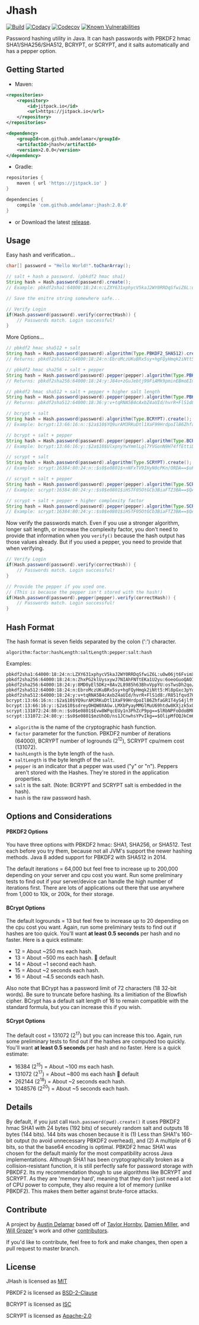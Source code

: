 # Jhash

[![Build](https://img.shields.io/travis/amdelamar/jhash.svg)](https://travis-ci.org/amdelamar/jhash)
[![Codacy](https://img.shields.io/codacy/grade/6d7927e4c18042d6a62f27e8ab5b53dd.svg)](https://www.codacy.com/app/amdelamar/jhash)
[![Codecov](https://img.shields.io/codecov/c/github/amdelamar/jhash.svg)](https://codecov.io/gh/amdelamar/jhash)
[![Known Vulnerabilities](https://snyk.io/test/github/amdelamar/jhash/badge.svg)](https://snyk.io/test/github/amdelamar/jhash)

Password hashing utility in Java. It can hash passwords with PBKDF2 hmac SHA1/SHA256/SHA512, BCRYPT, or SCRYPT, and it salts automatically and has a pepper option.


## Getting Started

* Maven:

```xml
<repositories>
    <repository>
        <id>jitpack.io</id>
        <url>https://jitpack.io</url>
    </repository>
</repositories>

<dependency>
    <groupId>com.github.amdelamar</groupId>
    <artifactId>jhash</artifactId>
    <version>2.0.0</version>
</dependency>
```

* Gradle:

```gradle
repositories {
    maven { url 'https://jitpack.io' }
}

dependencies {
    compile 'com.github.amdelamar:jhash:2.0.0'
}
```

* or Download the latest [release](https://github.com/amdelamar/jhash/releases).


## Usage

Easy hash and verification...

```java
char[] password = "Hello World!".toCharArray();

// salt + hash a password. (pbkdf2 hmac sha1)
String hash = Hash.password(password).create();
// Example: pbkdf2sha1:64000:18:24:n:LZXY631xphycV5kaJ2WY0RRDqSfwiZ6L:uOw06jt6FvimXSxEJipYYHsQ

// Save the enitre string somewhere safe...

// Verify Login
if(Hash.password(password).verify(correctHash)) {
    // Passwords match. Login successful!
}
```

More Options...

```java
// pbkdf2 hmac sha512 + salt
String hash = Hash.password(password).algorithm(Type.PBKDF2_SHA512).create();
// Returns: pbkdf2sha512:64000:18:24:n:EbroMczUKuBRx5sy+hgFQyHmqk2iNtt5:Ml8pGxc3pYoh1z5fkk5rfjM9

// pbkdf2 hmac sha256 + salt + pepper
String hash = Hash.password(password).pepper(pepper).algorithm(Type.PBKDF2_SHA256).create();
// Returns: pbkdf2sha256:64000:18:24:y:J84o+zGuJebtj99FiAMk9pminEBmoEIm:4hoNRxgrn79lxujYIrNUXQd1

// pbkdf2 hmac sha512 + salt + pepper + higher salt length
String hash = Hash.password(password).pepper(pepper).algorithm(Type.PBKDF2_SHA512).saltLength(36).create();
// Returns: pbkdf2sha512:64000:18:36:y:v+tqRNA5B4cAxbZ4aUId/hvrR+FlS1d8:/R851fqvd7HItsSr0vJEupBf

// bcrypt + salt
String hash = Hash.password(password).algorithm(Type.BCRYPT).create();
// Example: bcrypt:13:66:16:n::$2a$10$YQ9urAM3RKuDtl1XaF99HrdpoIlB6ZhfaGR1T4yS4jlfMSPyeXehE.0Dway

// bcrypt + salt + pepper
String hash = Hash.password(password).pepper(pepper).algorithm(Type.BCRYPT).create();
// Example: bcrypt:13:66:16:y::$2a$10$UlxpnyYwYmmlLgl7YVGonN9H74ffEttiD1O2uMy8q5Y7YgJc8.YsRa3yOM6

// scrypt + salt
String hash = Hash.password(password).algorithm(Type.SCRYPT).create();
// Example: scrypt:16384:80:24:n::$s0$e0801$+nNFxTV9IHyN0cPKn/ORDA==$uPrBpPBQm7GgX+Vcc/8zuFNJZ+8XqDMylpLrOjv6X8w=

// scrypt + salt + pepper
String hash = Hash.password(password).pepper(pepper).algorithm(Type.SCRYPT).create();
// Example: scrypt:16384:80:24:y::$s0$e0801$iHSTF05OtGCb3BiaFTZ3BA==$QANWx2qBzMzONIQEXUJTWnNX+3wynikSkGJdO9QvOx8=

// scrypt + salt + pepper + higher complexity factor
String hash = Hash.password(password).pepper(pepper).algorithm(Type.SCRYPT).factor(1048576).create();
// Example: scrypt:16384:80:24:y::$s0$e0801$iHSTF05OtGCb3BiaFTZ3BA==$QANWx2qBzMzONIQEXUJTWnNX+3wynikSkGJdO9QvOx8=
```

Now verify the passwords match. Even if you use a stronger algorithm, longer salt length, or increase the complexity factor, you don't need to provide that information when you `verify()` because the hash output has those values already. But if you used a pepper, you need to provide that when verifying.

```java
// Verify Login
if(Hash.password(password).verify(correctHash)) {
    // Passwords match. Login successful!
}

// Provide the pepper if you used one.
// (This is because the pepper isn't stored with the hash!)
if(Hash.password(password).pepper(pepper).verify(correctHash)) {
    // Passwords match. Login successful!
}
```

## Hash Format

The hash format is seven fields separated by the colon (':') character.

`algorithm:factor:hashLength:saltLength:pepper:salt:hash`

Examples:

```
pbkdf2sha1:64000:18:24:n:LZXY631xphycV5kaJ2WY0RRDqSfwiZ6L:uOw06jt6FvimXSxEJipYYHsQ
pbkdf2sha256:64000:18:24:n:ZhxPG2klUysxywJ7NIAhFNTtEKa1U2yu:6oeoGuoQAOIKsztgIgPHTC4/
pbkdf2sha256:64000:18:24:y:8MD0yEl5DKz+8Av2L8985h63BhvVppYU:osTwsDh2qo/wgE6g0BrjdeFt
pbkdf2sha512:64000:18:24:n:EbroMczUKuBRx5sy+hgFQyHmqk2iNtt5:Ml8pGxc3pYoh1z5fkk5rfjM9
pbkdf2sha512:64000:18:24:y:v+tqRNA5B4cAxbZ4aUId/hvrR+FlS1d8:/R851fqvd7HItsSr0vJEupBf
bcrypt:13:66:16:n::$2a$10$YQ9urAM3RKuDtl1XaF99HrdpoIlB6ZhfaGR1T4yS4jlfMSPyeXehE.0Dway
bcrypt:13:66:16:y::$2a$10$sdreyOHQW0XAGw.LMXbPyayMMGlMuU69htdw8KXjzk5xOrVTFj2aYLxre7y
scrypt:131072:24:80:n::$s0$e0801$Evw8WPqcEUy1n3PhZcP9pg==$lRbNPFoOdoBMFT0XUcZUPvIxCY8w+9DkUklXIqCOHks=
scrypt:131072:24:80:y::$s0$e0801$mzUhOD/ns1JCnwhsYPvIkg==$OlipMfOQJkCm62kY1m79AgIsfPzmIDdgz/fl/68EQ+Y=
```

- `algorithm` is the name of the cryptographic hash function.
- `factor` parameter for the function. PBKDF2 number of iterations (64000), BCRYPT number of logrounds (2<sup>12</sup>), SCRYPT cpu/mem cost (131072).
- `hashLength` is the byte length of the `hash`.
- `saltLength` is the byte length of the `salt`.
- `pepper` is an indicator that a pepper was used ("y" or "n"). Peppers aren't stored with the Hashes. They're stored in the application properties.
- `salt` is the salt. (Note: BCRYPT and SCRYPT salt is embedded in the hash).
- `hash` is the raw password hash.


## Options and Considerations

#### PBKDF2 Options

You have three options with PBKDF2 hmac: SHA1, SHA256, or SHA512. Test each before you try them, because not all JVM's support the newer hashing methods. Java 8 added support for PBKDF2 with SHA512 in 2014.

The default iterations = 64,000 but feel free to increase up to 200,000 depending on your server and cpu cost you want. Run some preliminary tests to find out if your server/device can handle the high number of iterations first. There are lots of applications out there that use anywhere from 1,000 to 10k, or 200k, for their storage.


#### BCrypt Options

The default logrounds = 13 but feel free to increase up to 20 depending on the cpu cost you want. Again, run some preliminary tests to find out if hashes are too quick. You'll want **at least 0.5 seconds** per hash and no faster. Here is a quick estimate:

* 12 = About ~250 ms each hash.
* 13 = About ~500 ms each hash. :key: default
* 14 = About ~1 second each hash.
* 15 = About ~2 seconds each hash.
* 16 = About ~4.5 seconds each hash.

Also note that BCrypt has a password limit of 72 characters (18 32-bit words). Be sure to truncate before hashing. Its a limitiation of the Blowfish cipher. BCrypt has a default salt length of 16 to remain compatible with the standard formula, but you can increase this if you wish.


#### SCrypt Options

The default cost = 131072 (2<sup>17</sup>) but you can increase this too. Again, run some preliminary tests to find out if the hashes are computed too quickly. You'll want **at least 0.5 seconds** per hash and no faster. Here is a quick estimate:

* 16384  (2<sup>15</sup>) = About ~100 ms each hash.
* 131072 (2<sup>17</sup>) = About ~800 ms each hash :key: default
* 262144  (2<sup>18</sup>) = About ~2 seconds each hash.
* 1048576 (2<sup>20</sup>) = About ~5 seconds each hash.



## Details

By default, if you just call `Hash.password(pwd).create()` it uses PBKDF2 hmac SHA1 with 24 bytes (192 bits) of securely random salt and outputs 18 bytes (144 bits). 144 bits was chosen because it is (1) Less than SHA1's 160-bit output (to avoid unnecessary PBKDF2 overhead), and (2) A multiple of 6 bits, so that the base64 encoding is optimal. PBKDF2 hmac SHA1 was chosen for the default mainly for the most compatibility across Java implementations. Although SHA1 has been cryptographically broken as a collision-resistant function, it is still perfectly safe for password storage with PBKDF2. Its my recommendation though to use algorithms like BCRYPT and SCRYPT. As they are 'memory hard', meaning that they don't just need a lot of CPU power to compute, they also require a lot of memory (unlike PBKDF2). This makes them better against brute-force attacks.


## Contribute

A project by [Austin Delamar](https://github.com/amdelamar) based off of [Taylor Hornby](https://github.com/defuse/password-hashing), [Damien Miller](https://github.com/jeremyh/jBCrypt), and [Will Grozer](https://github.com/wg/scrypt)'s work and other [contributors](https://github.com/amdelamar/jhash/graphs/contributors).

If you'd like to contribute, feel free to fork and make changes, then open a pull request to master branch.


## License

JHash is licensed as [MIT](https://github.com/amdelamar/jhash/blob/master/LICENSE)

PBKDF2 is licensed as [BSD-2-Clause](https://github.com/amdelamar/jhash/blob/master/LICENSE)

BCRYPT is licensed as [ISC](https://github.com/amdelamar/jhash/blob/master/LICENSE)

SCRYPT is licensed as [Apache-2.0](https://github.com/amdelamar/jhash/blob/master/LICENSE)
